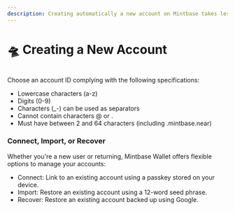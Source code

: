 ```yaml
---
description: Creating automatically a new account on Mintbase takes less than 15 seconds.
---
```


# 🛸 Creating a New Account

<figure><img src="../.gitbook/assets/Sequence01_11-ezgif.com-crop.gif" alt=""><figcaption></figcaption></figure>

Choose an account ID complying with the following specifications:

* Lowercase characters (a-z)
* Digits (0-9)
* Characters (\_-) can be used as separators
* Cannot contain characters @ or .
* Must have between 2 and 64 characters (including .mintbase.near)

### Connect, Import, or Recover

Whether you're a new user or returning, Mintbase Wallet offers flexible options to manage your accounts:

* Connect: Link to an existing account using a passkey stored on your device.
* Import: Restore an existing account using a 12-word seed phrase.
* Recover: Restore an existing account backed up using Google.

